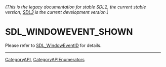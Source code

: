 ###### (This is the legacy documentation for stable SDL2, the current stable version; [SDL3](https://wiki.libsdl.org/SDL3/) is the current development version.)
# SDL_WINDOWEVENT_SHOWN

Please refer to [SDL_WindowEventID](SDL_WindowEventID) for details.

----
[CategoryAPI](CategoryAPI), [CategoryAPIEnumerators](CategoryAPIEnumerators)

